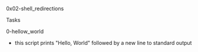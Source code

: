  0x02-shell_redirections


Tasks

0-hellow_world
- this script prints "Hello, World" followed by a new line to standard output
